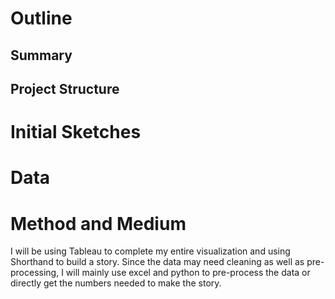 # Outline
## Summary
## Project Structure

# Initial Sketches

# Data

# Method and Medium
I will be using Tableau to complete my entire visualization and using Shorthand to build a story. Since the data may need cleaning as well as pre-processing, I will mainly use excel and python to pre-process the data or directly get the numbers needed to make the story.
